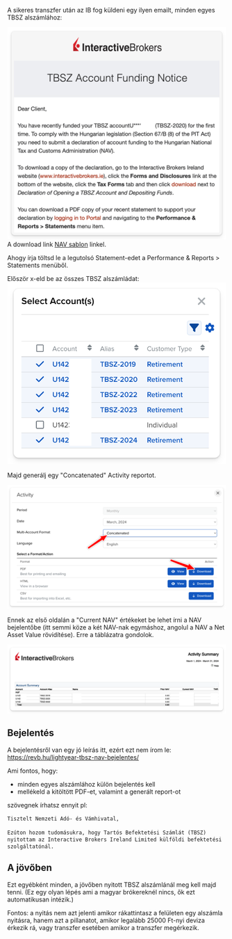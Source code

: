 A sikeres transzfer után az IB fog küldeni egy ilyen emailt, minden egyes TBSZ alszámlához:

![](images/funding%20notice.png)
A download link [NAV sablon](sablonok/NAV%20sablon.pdf) linkel.

Ahogy írja töltsd le a legutolsó Statement-edet a Performance & Reports > Statements menüből.

Először x-eld be az összes TBSZ alszámládat:
![](images/activity%20-%20tbsz.png)

Majd generálj egy "Concatenated" Activity reportot.

![](images/concatenated%20activity%20report.png)

Ennek az első oldalán a "Current NAV" értékeket be lehet írni a NAV bejelentőbe (itt semmi köze a két NAV-nak egymáshoz, angolul a NAV a Net Asset Value rövidítése). Erre a táblázatra gondolok.

![](images/nav%20report.png)

## Bejelentés

A bejelentésről van egy jó leírás itt, ezért ezt nem írom le:
https://revb.hu/lightyear-tbsz-nav-bejelentes/

Ami fontos, hogy:

- minden egyes alszámlához külön bejelentés kell
- mellékeld a kitöltött PDF-et, valamint a generált report-ot

szövegnek írhatsz ennyit pl:

```
Tisztelt Nemzeti Adó- és Vámhivatal,

Ezúton hozom tudomásukra, hogy Tartós Befektetési Számlát (TBSZ) nyitottam az Interactive Brokers Ireland Limited külföldi befektetési szolgáltatónál.
```

## A jövőben

Ezt egyébként minden, a jövőben nyitott TBSZ alszámlánál meg kell majd tenni. (Ez egy olyan lépés ami a magyar brókereknél nincs, ők ezt automatikusan intézik.)

Fontos: a nyitás nem azt jelenti amikor rákattintasz a felületen egy alszámla nyitásra, hanem azt a pillanatot, amikor legalább 25000 Ft-nyi deviza érkezik rá, vagy transzfer esetében amikor a transzfer megérkezik.
